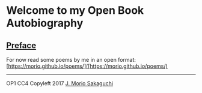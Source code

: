 # Welcome to my Open Book Autobiography

## [Preface](https://morio.github.io/autobiography/0000-preface) 

For now read some poems by me in an open format:
[https://morio.github.io/poems/]([https://morio.github.io/poems/)

---
OP1 CC4 Copyleft 2017 [J. Morio Sakaguchi](https://morio.github.io/autobiography)
